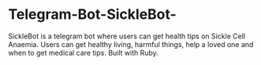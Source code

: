 # Telegram-Bot-SickleBot-
SickleBot is a telegram bot where users can get health tips on Sickle Cell Anaemia. Users can get healthy living, harmful things, help a loved one and when to get medical care tips. Built with Ruby.
